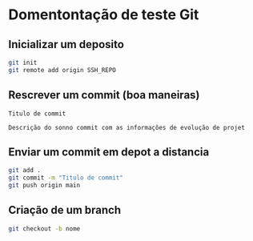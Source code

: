 # Domentontação de teste Git

## Inicializar um deposito

```bash
git init
git remote add origin SSH_REPO
```

## Rescrever um commit (boa maneiras)

```
Titulo de commit

Descrição do sonno commit com as informações de evolução de projet
```

## Enviar um commit em depot a distancia

```bash
git add .
git commit -m "Titulo de commit"
git push origin main
```

## Criação de um branch

```bash
git checkout -b nome